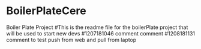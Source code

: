 # BoilerPlateCere
Boiler Plate Project
#This is the readme file for the boilerPlate project that will be used to start new devs
#1207181046 comment
comment #1208181131 comment to test push from web and pull from laptop
